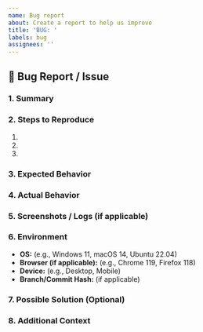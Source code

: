 ```yaml
---
name: Bug report
about: Create a report to help us improve
title: 'BUG: '
labels: bug
assignees: ''
---
```


## 🐛 Bug Report / Issue

### **1. Summary**

<!-- Provide a clear and concise description of the issue -->

### **2. Steps to Reproduce**

<!-- Provide step-by-step instructions to reproduce the issue -->

1.
2.
3.

### **3. Expected Behavior**

<!-- Describe what you expected to happen -->

### **4. Actual Behavior**

<!-- Describe what actually happens -->

### **5. Screenshots / Logs (if applicable)**

<!-- Attach relevant screenshots or logs if necessary -->

### **6. Environment**

- **OS:** (e.g., Windows 11, macOS 14, Ubuntu 22.04)
- **Browser (if applicable):** (e.g., Chrome 119, Firefox 118)
- **Device:** (e.g., Desktop, Mobile)
- **Branch/Commit Hash:** (if applicable)

### **7. Possible Solution (Optional)**

<!-- If you have an idea of how to fix it, describe it here -->

### **8. Additional Context**

<!-- Any other information that might be useful -->
